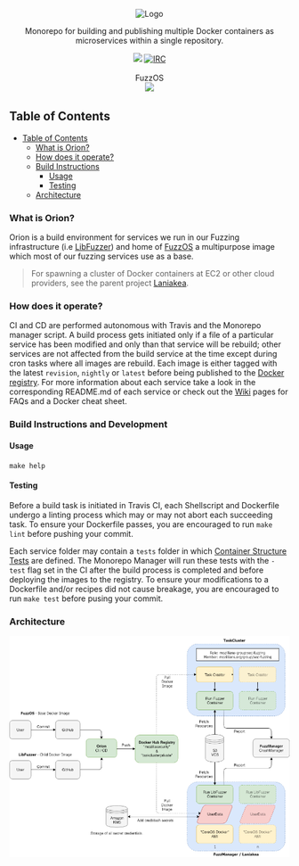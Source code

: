 <p align="center">
  <img src="https://github.com/posidron/posidron.github.io/raw/master/static/images/orion.png" alt="Logo" />
</p>

<p align="center">
  Monorepo for building and publishing multiple Docker containers as microservices within a single repository.
</p>
<p align="center">
<a href="https://travis-ci.org/MozillaSecurity/orion"><img src="https://travis-ci.org/MozillaSecurity/orion.svg?branch=master"></a>
<a href="https://www.irccloud.com/invite?channel=%23fuzzing&amp;hostname=irc.mozilla.org&amp;port=6697&amp;ssl=1"><img src="https://img.shields.io/badge/IRC-%23fuzzing-1e72ff.svg?style=flat" alt="IRC"></a>
<br/><br/>
FuzzOS<br>
  <a href="https://microbadger.com/images/mozillasecurity/fuzzos"><img src="https://images.microbadger.com/badges/image/mozillasecurity/fuzzos.svg"></a>
</p>

## Table of Contents

- [Table of Contents](#table-of-contents)
  - [What is Orion?](#what-is-orion?)
  - [How does it operate?](#how-does-it-operate?)
  - [Build Instructions](#build-instructions-and-development)
    - [Usage](#usage)
    - [Testing](#testing)
  - [Architecture](#architecture)

### What is Orion?

Orion is a build environment for services we run in our Fuzzing infrastructure (i.e [LibFuzzer](https://github.com/MozillaSecurity/orion/tree/master/services/libfuzzer)) and home of [FuzzOS](https://github.com/MozillaSecurity/orion/tree/master/base/fuzzos) a multipurpose image which most of our fuzzing services use as a base.

> For spawning a cluster of Docker containers at EC2 or other cloud providers, see the parent project [Laniakea](https://github.com/MozillaSecurity/laniakea/).

### How does it operate?

CI and CD are performed autonomous with Travis and the Monorepo manager script. A build process gets initiated only if a file of a particular service has been modified and only than that service will be rebuild; other services are not affected from the build service at the time except during cron tasks where all images are rebuild. Each image is either tagged with the latest `revision`, `nightly` or `latest` before being published to the [Docker registry](https://hub.docker.com/u/mozillasecurity/). For more information about each service take a look in the corresponding README.md of each service or check out the [Wiki](https://github.com/MozillaSecurity/orion/wiki) pages for FAQs and a Docker cheat sheet.

### Build Instructions and Development

#### Usage

```
make help
```

#### Testing

Before a build task is initiated in Travis CI, each Shellscript and Dockerfile undergo a linting process which may or may not abort each succeeding task. To ensure your Dockerfile passes, you are encouraged to run `make lint` before pushing your commit.

Each service folder may contain a `tests` folder in which [Container Structure Tests](https://github.com/GoogleContainerTools/container-structure-test) are defined. The Monorepo Manager will run these tests with the `-test` flag set in the CI after the build process is completed and before deploying the images to the registry. To ensure your modifications to a Dockerfile and/or recipes did not cause breakage, you are encouraged to run `make test` before pusing your commit.

### Architecture

[![](docs/assets/overview.png)](https://raw.githubusercontent.com/MozillaSecurity/orion/master/docs/assets/overview.png)
